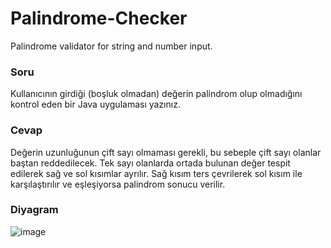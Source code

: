 # Palindrome-Checker
Palindrome validator for string and number input.

### Soru
Kullanıcının girdiği (boşluk olmadan)  değerin palindrom olup olmadığını kontrol eden bir Java uygulaması yazınız.

### Cevap
Değerin uzunluğunun çift sayı olmaması gerekli, bu sebeple çift sayı olanlar baştan reddedilecek. Tek sayı olanlarda ortada bulunan değer tespit edilerek sağ ve sol kısımlar ayrılır. Sağ kısım ters çevrilerek sol kısım ile karşılaştırılır ve eşleşiyorsa palindrom sonucu verilir.

### Diyagram
![image](https://i.ibb.co/qxR0KDZ/Untitled-Diagram.png)
